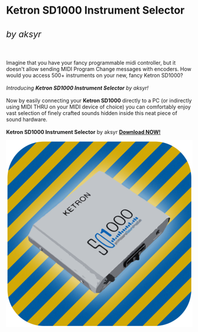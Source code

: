 # Ketron SD1000 Instrument Selector <br><sup><h6>_by aksyr_</h6></sup>
Imagine that you have your fancy programmable midi controller, but it doesn't allow sending MIDI Program Change messages with encoders. How would you access 500+ instruments on your new, fancy Ketron SD1000?
<br><br>
_Introducing **Ketron SD1000 Instrument Selector** by aksyr!_
<br><br>
Now by easily connecting your **Ketron SD1000** directly to a PC (or indirectly using MIDI THRU on your MIDI device of choice) you can 
comfortably enjoy vast selection of finely crafted sounds hidden inside this neat piece of sound hardware.
<br><br>
**Ketron SD1000 Instrument Selector** by aksyr **[Download NOW!](https://github.com/aksyr/Ketron-SD1000-Instrument-Selector/releases/download/1.0/Ketron.SD1000.Sound.Selector.by.aksyr.Win.edition.zip)**

![sample](https://github.com/aksyr/Ketron-SD1000-Instrument-Selector/raw/master/Assets/icon.png)
